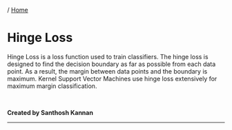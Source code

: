 / [Home](index.md)

# Hinge Loss

Hinge Loss is a loss function used to train classifiers. The hinge loss is designed to find the decision boundary as far as possible from each data point. As a result, the margin between data points and the boundary is maximum. Kernel Support Vector Machines use hinge loss extensively for maximum margin classification.

<br>

**Created by Santhosh Kannan**

---

<br>
